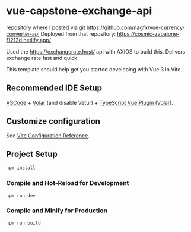 # vue-capstone-exchange-api

repository where I posted via git https://github.com/nagfx/vue-currency-converter-api
Deployed from that repository: https://cosmic-zabaione-f1212d.netlify.app/

Used the https://exchangerate.host/ api with AXIOS to build this.
Delivers exchange rate fast and quick.

This template should help get you started developing with Vue 3 in Vite.

## Recommended IDE Setup

[VSCode](https://code.visualstudio.com/) + [Volar](https://marketplace.visualstudio.com/items?itemName=Vue.volar) (and disable Vetur) + [TypeScript Vue Plugin (Volar)](https://marketplace.visualstudio.com/items?itemName=Vue.vscode-typescript-vue-plugin).

## Customize configuration

See [Vite Configuration Reference](https://vitejs.dev/config/).

## Project Setup

```sh
npm install
```

### Compile and Hot-Reload for Development

```sh
npm run dev
```

### Compile and Minify for Production

```sh
npm run build
```
